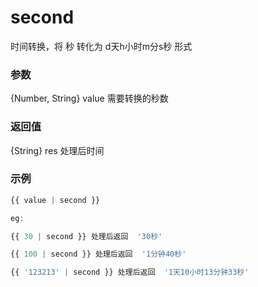 # second

时间转换，将 秒 转化为 d天h小时m分s秒 形式

### 参数

{Number, String} value 需要转换的秒数

### 返回值

{String} res 处理后时间

### 示例

```js
{{ value | second }}

eg: 

{{ 30 | second }} 处理后返回  '30秒'

{{ 100 | second }} 处理后返回  '1分钟40秒'

{{ '123213' | second }} 处理后返回  '1天10小时13分钟33秒'
```